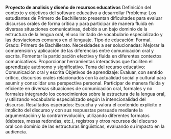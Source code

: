 **Proyecto de analisis y diseño de recursos educativos** 
Definición del contexto y objetivos del software educativo a desarrollar
Problema: Los estudiantes de Primero de Bachillerato presentan dificultades para evaluar discursos orales de forma crítica y para participar de manera fluida en diversas situaciones comunicativas, debido a un bajo dominio de la estructura de la lengua oral, el uso limitado de vocabulario especializado y las desviaciones comunes en el lenguaje.
Tipo de educación: Formal.
Grado: Primero de Bachillerato.
Necesidades a ser solucionadas: 
Mejorar la comprensión y aplicación de las diferencias entre comunicación oral y escrita.
Fomentar la participación efectiva y fluida en diferentes contextos comunicativos.
Proporcionar herramientas interactivas que faciliten el aprendizaje autónomo y significativo.
Tema del recurso educativo: Comunicación oral y escrita 
Objetivos de aprendizaje:
Evaluar, con sentido crítico, discursos orales relacionados con la actualidad social y cultural para asumir y consolidar una perspectiva personal. 
Participar de manera fluida y eficiente en diversas situaciones de comunicación oral, formales y no formales integrando los conocimientos sobre la estructura de la lengua oral, y utilizando vocabulario especializado según la intencionalidad del discurso.
Resultados esperados: Escucha y valora el contenido explícito e implícito del discurso y con sus respuestas persuade mediante la argumentación y la contrarrevolución, utilizando diferentes formatos (debates, mesas redondas, etc.), registros y otros recursos del discurso oral con dominio de las estructuras lingüísticas, evaluando su impacto en la audiencia.
